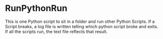 # RunPythonRun
This is one Python script to sit in a folder and run other Python Scripts. If a Script breaks, a log file is written telling which python script broke and exits. If all the scripts run, the text file reflects that result.
